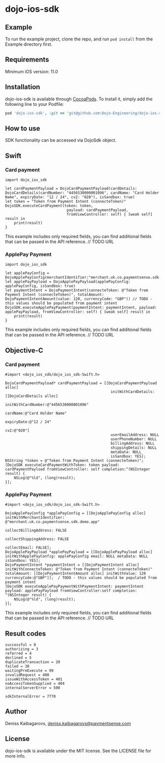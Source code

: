# dojo-ios-sdk

## Example

To run the example project, clone the repo, and run `pod install` from the Example directory first.

## Requirements

Minimum iOS version: 11.0

## Installation

dojo-ios-sdk is available through [CocoaPods](https://cocoapods.org). To install
it, simply add the following line to your Podfile:

```ruby
pod 'dojo-ios-sdk', :git => 'git@github.com:Dojo-Engineering/dojo-ios-sdk.git', :tag => '0.2.0'
```
## How to use
SDK functionality can be accessed via DojoSdk object.

## Swift

### Card payment
```
import dojo_ios_sdk

let cardPaymentPayload = DojoCardPaymentPayload(cardDetails: DojoCardDetails(cardNumber: "4456530000001096", cardName: "Card Holder Name", expiryDate: "12 / 24", cv2: "020"), isSandbox: true)
let token = "Token from Payment Intent (connecteToken)"
DojoSDK.executeCardPayment(token: token,
                            payload: cardPaymentPayload,
                            fromViewController: self) { [weak self] result in
    print(result)
}
```
This example includes only required fields, you can find additional fields that can be passed in the API reference. // TODO URL

### ApplePay Payment
```
import dojo_ios_sdk

let applePayConfig = DojoApplePayConfig(merchantIdentifier:"merchant.uk.co.paymentsense.sdk.demo.app")
let applePayPayload = DojoApplePayPayload(applePayConfig: applePayConfig, isSandbox: true)
let paymentIntent = DojoPaymentIntent(connecteToken: @"Token from Payment Intent (connecteToken)", totalAmount: DojoPaymentIntentAmount(value: 120, currencyCode: "GBP")) // TODO - this values should be populated from payment intent
DojoSDK.executeApplePayPayment(paymentIntent: paymentIntent, payload: applePayPayload, fromViewController: self) { [weak self] result in
    print(result)
}
```
This example includes only required fields, you can find additional fields that can be passed in the API reference.  // TODO URL

## Objective-C

### Card payment

```
#import <dojo_ios_sdk/dojo_ios_sdk-Swift.h>

DojoCardPaymentPayload* cardPaymentPayload = [[DojoCardPaymentPayload alloc]
                                                initWithCardDetails: [[DojoCardDetails alloc]
                                                                    initWithCardNumber:@"4456530000001096"
                                                                    cardName:@"Card Holder Name"
                                                                    expiryDate:@"12 / 24"
                                                                    cv2:@"020"]
                                                userEmailAddress: NULL
                                                userPhoneNumber: NULL
                                                billingAddress: NULL
                                                shippingDetails: NULL
                                                metaData: NULL
                                                isSandbox: YES];
NSString *token = @"Token from Payment Intent (connecteToken)";
[DojoSDK executeCardPaymentWithToken: token payload: cardPaymentPayload fromViewController: self completion:^(NSInteger result) {
    NSLog(@"%ld", (long)result);
}];
```

### ApplePay Payment

```
#import <dojo_ios_sdk/dojo_ios_sdk-Swift.h>

DojoApplePayConfig *applePayConfig = [[DojoApplePayConfig alloc] initWithMerchantIdentifier: @"merchant.uk.co.paymentsense.sdk.demo.app"
                                                                        collectBillingAddress: FALSE
                                                                        collectShippingAddress: FALSE
                                                                        collectEmail: FALSE];
DojoApplePayPayload *applePayPayload = [[DojoApplePayPayload alloc] initWithApplePayConfig: applePayConfig email: NULL metaData: NULL isSandbox: YES];
DojoPaymentIntent *paymentIntent = [[DojoPaymentIntent alloc] initWithConnecteToken: @"Token from Payment Intent (connecteToken)" totalAmount: [[DojoPaymentIntentAmount alloc] initWithValue: 120 currencyCode:@"GBP"]];  / TODO - this values should be populated from payment intent 
[DojoSDK executeApplePayPaymentWithPaymentIntent: paymentIntent payload: applePayPayload fromViewController:self completion: ^(NSInteger result) {
    NSLog(@"%ld", (long)result);
}];
```

This example includes only required fields, you can find additional fields that can be passed in the API reference.  // TODO URL


## Result codes

```
successful = 0
authorizing = 3
referred = 4
declined = 5
duplicateTransaction = 20
failed = 30
waitingPreExecute = 99
invalidRequest = 400
issueWithAccessToken = 401
noAccessTokenSupplied = 404
internalServerError = 500
            
sdkInternalError = 7770
```
## Author

Deniss Kaibagarovs, deniss.kaibagarovs@paymentsense.com

## License

dojo-ios-sdk is available under the MIT license. See the LICENSE file for more info.
